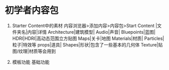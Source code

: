 # 初学者内容包

1. Starter Content中的素材 内容浏览器\>添加内容\>内容包\>Start Content
|文件夹名|内容|详情
Architecture|建筑模型|
Audio|声音|
Bluepoints|蓝图|
HDRI|HDRI|高动态范围立方贴图
Maps|关卡|地图
Materials|材质|
Particles|粒子|特效等
props|道具|
Shapes|形状|包含了一些基本的几何体
Texture|贴图/纹理|材质等会用到

2. 模板功能
基础功能
